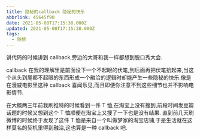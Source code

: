 ```yaml
---
title: 隐秘的callback 隐秘的快乐
abbrlink: 45645f90
date: 2021-05-08T17:15:38.000Z
updated: 2021-05-08T17:15:38.000Z
tags:
  - 随想
---
```


讲代码的时候讲到 callback,旁边的大哥和我一样都想到脱口秀大会.

callback 在我的理解里是前面设下一个不起眼的伏笔,到后面再把伏笔拾起来,当这个从头到尾都不起眼的东西形成一个融洽的逻辑时却能产生一些隐秘的快乐.像是在漫威电影里这种 callback 喜闻乐见,而且即便你注意不到这些细节也并不影响电影情节.

在大概两三年前我刷推特的时候看到一件 T 恤,在淘宝上没有搜到,前段时间发豆瓣话题的时候又想到这个 T 恤顺便在淘宝上又搜了一下也是没有结果.
直到前几天刷微博的时候终于发现了这件 T 恤是来自一个叫做梦家的淘宝店铺,于是生活就在这样莫名的契机里得到融洽,这也算是一种 callback 吧.
